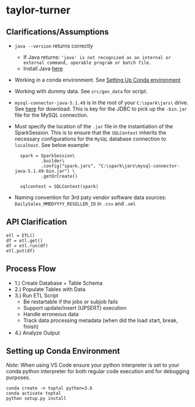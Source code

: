 # taylor-turner 

## Clarifications/Assumptions 
- `java --version` returns correctly 
    - If Java returns: ```'java' is not recognized as an internal or external command, operable program or batch file.```
    - Install Java [here](https://www.java.com/en/download/)
- Working in a conda environment. See [Setting Up Conda environment](#setting_up_conda_environment)
- Working with dummy data. See `src/gen_data` for script.
- `mysql-connector-java-5.1.49` is in the root of your `C:\spark\jars\` drive. See [here](https://dev.mysql.com/downloads/connector/j/5.1.html) for download. This is key for the JDBC to pick up the `-bin.jar` file for the MySQL connection.
- Must specify the location of the `.jar` file in the instantiation of the SparkSession. This is to ensure that the `SQLContext` inherits the necessary configurations for the `MySQL` database connection to `localhost`. See below example: 
 
        spark = SparkSession\
                .builder\
                .config("spark.jars", "C:\spark\jars\mysql-connector-java-5.1.49-bin.jar") \
                .getOrCreate()

        sqlcontext = SQLContext(spark)
        
- Naming convention for 3rd paty vendor software data sources: `DailySales_MMDDYYYY_RESELLER_ID` in `.csv` and `.xml`

## API Clarification 
```
etl = ETL()
df = etl.get() 
df = etl.run(df)
etl.put(df)
```

## Process Flow 
- 1.) Create Database + Table Schema 
- 2.) Populate Tables with Data 
- 3.) Run ETL Script
    - Be restartable if the jobs or subjob fails
    - Support update/insert (UPSERT) execution
    - Handle erroneous data
    - Track data processing metadata (when did the load start, break, finish)
- 4.) Analyze Output

## Setting up Conda Environment 
*Note*: When using VS Code ensure your python interpreter is set to your conda python interpreter 
for both regular code execution and for debugging purposes. 
```
conda create -n toptal python=3.6
conda activate toptal
python setup.py install 
```
